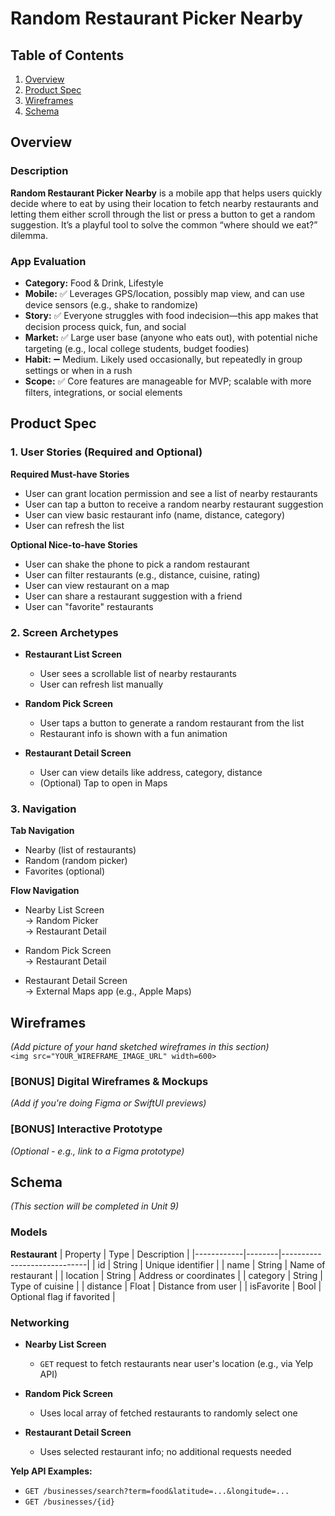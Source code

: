 # Random Restaurant Picker Nearby



## Table of Contents

1. [Overview](#overview)
2. [Product Spec](#product-spec)
3. [Wireframes](#wireframes)
4. [Schema](#schema)

## Overview

### Description

**Random Restaurant Picker Nearby** is a mobile app that helps users quickly decide where to eat by using their location to fetch nearby restaurants and letting them either scroll through the list or press a button to get a random suggestion. It’s a playful tool to solve the common “where should we eat?” dilemma.

### App Evaluation

- **Category:** Food & Drink, Lifestyle  
- **Mobile:** ✅ Leverages GPS/location, possibly map view, and can use device sensors (e.g., shake to randomize)  
- **Story:** ✅ Everyone struggles with food indecision—this app makes that decision process quick, fun, and social  
- **Market:** ✅ Large user base (anyone who eats out), with potential niche targeting (e.g., local college students, budget foodies)  
- **Habit:** ➖ Medium. Likely used occasionally, but repeatedly in group settings or when in a rush  
- **Scope:** ✅ Core features are manageable for MVP; scalable with more filters, integrations, or social elements  

## Product Spec

### 1. User Stories (Required and Optional)

**Required Must-have Stories**
- User can grant location permission and see a list of nearby restaurants
- User can tap a button to receive a random nearby restaurant suggestion
- User can view basic restaurant info (name, distance, category)
- User can refresh the list

**Optional Nice-to-have Stories**
- User can shake the phone to pick a random restaurant
- User can filter restaurants (e.g., distance, cuisine, rating)
- User can view restaurant on a map
- User can share a restaurant suggestion with a friend
- User can "favorite" restaurants

### 2. Screen Archetypes

- **Restaurant List Screen**
  - User sees a scrollable list of nearby restaurants
  - User can refresh list manually

- **Random Pick Screen**
  - User taps a button to generate a random restaurant from the list
  - Restaurant info is shown with a fun animation

- **Restaurant Detail Screen**
  - User can view details like address, category, distance
  - (Optional) Tap to open in Maps

### 3. Navigation

**Tab Navigation**
- Nearby (list of restaurants)
- Random (random picker)
- Favorites (optional)

**Flow Navigation**
- Nearby List Screen  
  → Random Picker  
  → Restaurant Detail  

- Random Pick Screen  
  → Restaurant Detail  

- Restaurant Detail Screen  
  → External Maps app (e.g., Apple Maps)

## Wireframes

*(Add picture of your hand sketched wireframes in this section)*  
`<img src="YOUR_WIREFRAME_IMAGE_URL" width=600>`

### [BONUS] Digital Wireframes & Mockups

*(Add if you're doing Figma or SwiftUI previews)*

### [BONUS] Interactive Prototype

*(Optional - e.g., link to a Figma prototype)*

## Schema

*(This section will be completed in Unit 9)*

### Models

**Restaurant**
| Property   | Type   | Description                 |
|------------|--------|-----------------------------|
| id         | String | Unique identifier           |
| name       | String | Name of restaurant          |
| location   | String | Address or coordinates      |
| category   | String | Type of cuisine             |
| distance   | Float  | Distance from user          |
| isFavorite | Bool   | Optional flag if favorited  |

### Networking

- **Nearby List Screen**
  - `GET` request to fetch restaurants near user's location (e.g., via Yelp API)

- **Random Pick Screen**
  - Uses local array of fetched restaurants to randomly select one

- **Restaurant Detail Screen**
  - Uses selected restaurant info; no additional requests needed

**Yelp API Examples:**
- `GET /businesses/search?term=food&latitude=...&longitude=...`
- `GET /businesses/{id}`
  
